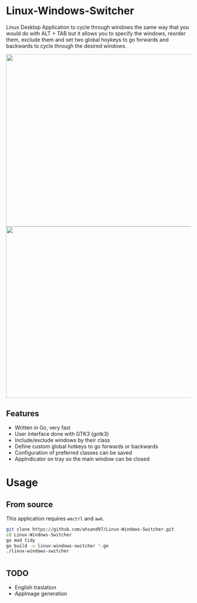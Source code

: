 # Linux-Windows-Switcher
Linux Desktop Application to cycle through windows the same way that you would do with ALT + TAB but it allows you to specify the windows, reorder them, exclude them and set two global hoykeys to go forwards and backwards to cycle through the desired windows.

<img src="https://user-images.githubusercontent.com/32344641/196622904-7769213b-cb4c-46c5-b715-44b3a714e517.png" width="510" height="468" />
<img src="https://user-images.githubusercontent.com/32344641/196622923-e07b60c5-4d43-46cb-ad56-41eaa9718b10.png" width="509.4" height="466.2" />


## Features
- Written in Go, very fast
- User Interface done with GTK3 (gotk3)
- Include/exclude windows by their class
- Define custom global hotkeys to go forwards or backwards
- Configuration of preferred classes can be saved
- AppIndicator on tray so the main window can be closed

# Usage
## From source
This application requires `wmctrl` and `awk`.
```bash
git clone https://github.com/ahsand97/Linux-Windows-Switcher.git
cd Linux-Windows-Switcher
go mod tidy
go build -o linux-windows-switcher *.go
./linux-windows-switcher
```

#
## TODO
- English traslation
- AppImage generation

